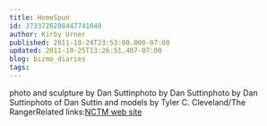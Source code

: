```yaml
---
title: HomeSpun
id: 3733726208447741040
author: Kirby Urner
published: 2011-10-24T23:53:00.000-07:00
updated: 2011-10-25T13:26:51.407-07:00
blog: bizmo_diaries
tags: 
---
```


[](https://blogger.googleusercontent.com/img/b/R29vZ2xl/AVvXsEgEAW3_xyvQK9V-VLiaZ0BjglZHFlEXRFyQXKhySOvUzUKpXj5u10FPeykGucHGwFSFS8mRdpsamuYov44BVc-2g2jaGDvVotm1ZlguawNXcUuFMxmKkN2MOUvEDfja3YhUjc1e/s1600/MEGA-TETRA+Light.jpg)photo and sculpture by Dan Suttin[](https://blogger.googleusercontent.com/img/b/R29vZ2xl/AVvXsEih8Rm_Pd-_4G0O55OzGLtFxki71naMDY3Hs0Mweg6Ck6TVWRt5J5nlUodWtckm_r6rCAMR7PcHty9aZXSL8IPRB0m_3FAIjnS5Z-1Tp1OBUPSO1evM7DG8hWZSaRd5T2t-giHz/s1600/IMG_2616.JPG)photo by Dan Suttin[](https://blogger.googleusercontent.com/img/b/R29vZ2xl/AVvXsEhTX1lGeQ0t5jq5pVA2rJx6FUwCUfg6u4nYiIEjrGTtd_jlcS65ZnoRtK2d561H4Ulryzr1QWFcjMXxezux_BcrHVOBdBPCRvXU-1kALqpebkqrABLrbVJgTX6oAdu_ar9t2GLi/s1600/IMG_2601.JPG)photo by Dan Suttin[](https://blogger.googleusercontent.com/img/b/R29vZ2xl/AVvXsEgyQQ_HUEouP3JtI4l61tk1itpYqchC_RE8A3w-jEM1PcaI0aWsoLT6nMttie8u1VqqelIlbs9TODi5fFCc3K60mGf6hHZmb2_kSOWOpDDO2yxPaf1mp0mFXtJLvdWDZQA2D_PT/s1600/suttin_0126_tkc_3-28-11-+cropped.jpg)photo of Dan Suttin and models by Tyler C. Cleveland/The RangerRelated links:[NCTM web site](http://illuminations.nctm.org/LessonDetail.aspx?id=L639)